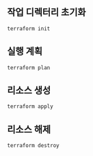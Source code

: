 ## 작업 디렉터리 초기화
`terraform init`

## 실행 계획
`terraform plan`

## 리소스 생성
`terraform apply`

## 리소스 해제
`terraform destroy`